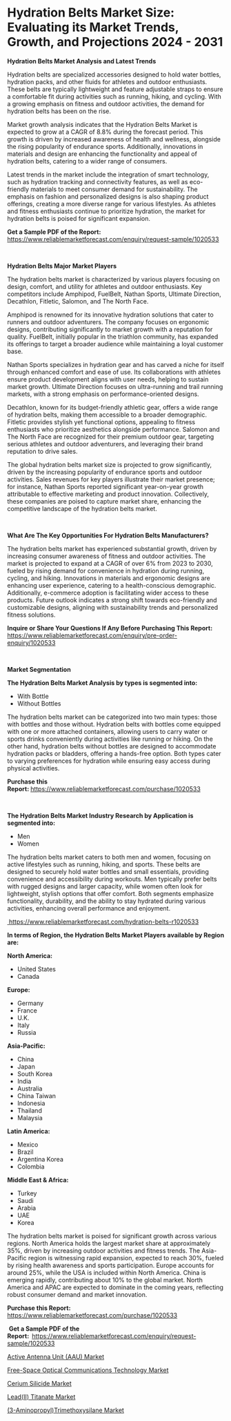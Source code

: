 <p><h1>Hydration Belts Market Size: Evaluating its Market Trends, Growth, and Projections 2024 - 2031</h1></p><p><strong>Hydration Belts Market Analysis and Latest Trends</strong></p>
<p><p>Hydration belts are specialized accessories designed to hold water bottles, hydration packs, and other fluids for athletes and outdoor enthusiasts. These belts are typically lightweight and feature adjustable straps to ensure a comfortable fit during activities such as running, hiking, and cycling. With a growing emphasis on fitness and outdoor activities, the demand for hydration belts has been on the rise.</p><p>Market growth analysis indicates that the Hydration Belts Market is expected to grow at a CAGR of 8.8% during the forecast period. This growth is driven by increased awareness of health and wellness, alongside the rising popularity of endurance sports. Additionally, innovations in materials and design are enhancing the functionality and appeal of hydration belts, catering to a wider range of consumers.</p><p>Latest trends in the market include the integration of smart technology, such as hydration tracking and connectivity features, as well as eco-friendly materials to meet consumer demand for sustainability. The emphasis on fashion and personalized designs is also shaping product offerings, creating a more diverse range for various lifestyles. As athletes and fitness enthusiasts continue to prioritize hydration, the market for hydration belts is poised for significant expansion.</p></p>
<p><strong>Get a Sample PDF of the Report:&nbsp;</strong> <a href="https://www.reliablemarketforecast.com/enquiry/request-sample/1020533?utm_campaign=1130&utm_medium=2&utm_source=Github&utm_content=ia&utm_term=11102024&utm_id=hydration-belts">https://www.reliablemarketforecast.com/enquiry/request-sample/1020533</a></p>
<p>&nbsp;</p>
<p><strong>Hydration Belts Major Market Players</strong></p>
<p><p>The hydration belts market is characterized by various players focusing on design, comfort, and utility for athletes and outdoor enthusiasts. Key competitors include Amphipod, FuelBelt, Nathan Sports, Ultimate Direction, Decathlon, Fitletic, Salomon, and The North Face.</p><p>Amphipod is renowned for its innovative hydration solutions that cater to runners and outdoor adventurers. The company focuses on ergonomic designs, contributing significantly to market growth with a reputation for quality. FuelBelt, initially popular in the triathlon community, has expanded its offerings to target a broader audience while maintaining a loyal customer base.</p><p>Nathan Sports specializes in hydration gear and has carved a niche for itself through enhanced comfort and ease of use. Its collaborations with athletes ensure product development aligns with user needs, helping to sustain market growth. Ultimate Direction focuses on ultra-running and trail running markets, with a strong emphasis on performance-oriented designs.</p><p>Decathlon, known for its budget-friendly athletic gear, offers a wide range of hydration belts, making them accessible to a broader demographic. Fitletic provides stylish yet functional options, appealing to fitness enthusiasts who prioritize aesthetics alongside performance. Salomon and The North Face are recognized for their premium outdoor gear, targeting serious athletes and outdoor adventurers, and leveraging their brand reputation to drive sales.</p><p>The global hydration belts market size is projected to grow significantly, driven by the increasing popularity of endurance sports and outdoor activities. Sales revenues for key players illustrate their market presence; for instance, Nathan Sports reported significant year-on-year growth attributable to effective marketing and product innovation. Collectively, these companies are poised to capture market share, enhancing the competitive landscape of the hydration belts market.</p></p>
<p>&nbsp;</p>
<p><strong>What Are The Key Opportunities For Hydration Belts Manufacturers?</strong></p>
<p><p>The hydration belts market has experienced substantial growth, driven by increasing consumer awareness of fitness and outdoor activities. The market is projected to expand at a CAGR of over 6% from 2023 to 2030, fueled by rising demand for convenience in hydration during running, cycling, and hiking. Innovations in materials and ergonomic designs are enhancing user experience, catering to a health-conscious demographic. Additionally, e-commerce adoption is facilitating wider access to these products. Future outlook indicates a strong shift towards eco-friendly and customizable designs, aligning with sustainability trends and personalized fitness solutions.</p></p>
<p><strong>Inquire or Share Your Questions If Any Before Purchasing This Report:</strong> <a href="https://www.reliablemarketforecast.com/enquiry/pre-order-enquiry/1020533?utm_campaign=1130&utm_medium=2&utm_source=Github&utm_content=ia&utm_term=11102024&utm_id=hydration-belts">https://www.reliablemarketforecast.com/enquiry/pre-order-enquiry/1020533</a></p>
<p>&nbsp;</p>
<p><strong>Market Segmentation</strong></p>
<p><strong>The Hydration Belts Market Analysis by types is segmented into:</strong></p>
<p><ul><li>With Bottle</li><li>Without Bottles</li></ul></p>
<p><p>The hydration belts market can be categorized into two main types: those with bottles and those without. Hydration belts with bottles come equipped with one or more attached containers, allowing users to carry water or sports drinks conveniently during activities like running or hiking. On the other hand, hydration belts without bottles are designed to accommodate hydration packs or bladders, offering a hands-free option. Both types cater to varying preferences for hydration while ensuring easy access during physical activities.</p></p>
<p><strong>Purchase this Report:&nbsp;</strong><a href="https://www.reliablemarketforecast.com/purchase/1020533?utm_campaign=1130&utm_medium=2&utm_source=Github&utm_content=ia&utm_term=11102024&utm_id=hydration-belts">https://www.reliablemarketforecast.com/purchase/1020533</a></p>
<p>&nbsp;</p>
<p><strong>The Hydration Belts Market Industry Research by Application is segmented into:</strong></p>
<p><ul><li>Men</li><li>Women</li></ul></p>
<p><p>The hydration belts market caters to both men and women, focusing on active lifestyles such as running, hiking, and sports. These belts are designed to securely hold water bottles and small essentials, providing convenience and accessibility during workouts. Men typically prefer belts with rugged designs and larger capacity, while women often look for lightweight, stylish options that offer comfort. Both segments emphasize functionality, durability, and the ability to stay hydrated during various activities, enhancing overall performance and enjoyment.</p></p>
<p><a href="https://www.reliablemarketforecast.com/hydration-belts-r1020533?utm_campaign=1130&utm_medium=2&utm_source=Github&utm_content=ia&utm_term=11102024&utm_id=hydration-belts">&nbsp;https://www.reliablemarketforecast.com/hydration-belts-r1020533</a></p>
<p><strong>In terms of Region, the Hydration Belts Market Players available by Region are:</strong></p>
<p>
    <p> <strong> North America: </strong>
        <ul>
            <li>United States</li>
            <li>Canada</li>
        </ul>
        </p> 
    <p> <strong> Europe: </strong>
        <ul>
            <li>Germany</li>
            <li>France</li>
            <li>U.K.</li>
            <li>Italy</li>
            <li>Russia</li>
        </ul>
        </p> 
    <p> <strong> Asia-Pacific: </strong>
        <ul>
            <li>China</li>
            <li>Japan</li>
            <li>South Korea</li>
            <li>India</li>
            <li>Australia</li>
            <li>China Taiwan</li>
            <li>Indonesia</li>
            <li>Thailand</li>
            <li>Malaysia</li>
        </ul>
        </p> 
    <p> <strong> Latin America: </strong>
        <ul>
            <li>Mexico</li>
            <li>Brazil</li>
            <li>Argentina Korea</li>
            <li>Colombia</li>
        </ul>
        </p> 
    <p> <strong> Middle East & Africa: </strong>
        <ul>
            <li>Turkey</li>
            <li>Saudi</li>
            <li>Arabia</li>
            <li>UAE</li>
            <li>Korea</li>
        </ul>
    </p>
    </p>
<p><p>The hydration belts market is poised for significant growth across various regions. North America holds the largest market share at approximately 35%, driven by increasing outdoor activities and fitness trends. The Asia-Pacific region is witnessing rapid expansion, expected to reach 30%, fueled by rising health awareness and sports participation. Europe accounts for around 25%, while the USA is included within North America. China is emerging rapidly, contributing about 10% to the global market. North America and APAC are expected to dominate in the coming years, reflecting robust consumer demand and market innovation.</p></p>
<p><strong>Purchase this Report: </strong><a href="https://www.reliablemarketforecast.com/purchase/1020533?utm_campaign=1130&utm_medium=2&utm_source=Github&utm_content=ia&utm_term=11102024&utm_id=hydration-belts">https://www.reliablemarketforecast.com/purchase/1020533</a></p>
<p>&nbsp;<strong>Get a Sample PDF of the Report:&nbsp;&nbsp;</strong><a href="https://www.reliablemarketforecast.com/enquiry/request-sample/1020533?utm_campaign=1130&utm_medium=2&utm_source=Github&utm_content=ia&utm_term=11102024&utm_id=hydration-belts">https://www.reliablemarketforecast.com/enquiry/request-sample/1020533</a></p>
<p><strong></strong></p>
<p><p><a href="https://issuu.com/reportprime-2/docs/active-antenna-unit-aau-market-size_afc89824fdea80?utm_campaign=1130&utm_medium=2&utm_source=Github&utm_content=ia&utm_term=11102024&utm_id=hydration-belts">Active Antenna Unit (AAU) Market</a></p><p><a href="https://issuu.com/reportprime-2/docs/free-space-optical-communications-t_ef044b452d8502?utm_campaign=1130&utm_medium=2&utm_source=Github&utm_content=ia&utm_term=11102024&utm_id=hydration-belts">Free-Space Optical Communications Technology Market</a></p><p><a href="https://www.linkedin.com/pulse/growth-drivers-cerium-silicide-market-comprehensive-fpufe?utm_campaign=1130&utm_medium=2&utm_source=Github&utm_content=ia&utm_term=11102024&utm_id=hydration-belts">Cerium Silicide Market</a></p><p><a href="https://www.linkedin.com/pulse/exploring-leadii-titanate-market-dynamics-revenue-wwulf?utm_campaign=1130&utm_medium=2&utm_source=Github&utm_content=ia&utm_term=11102024&utm_id=hydration-belts">Lead(II) Titanate Market</a></p><p><a href="https://www.linkedin.com/pulse/3-aminopropyltrimethoxysilane-market-global-regional-analysis-fkr2f?utm_campaign=1130&utm_medium=2&utm_source=Github&utm_content=ia&utm_term=11102024&utm_id=hydration-belts">(3-Aminopropyl)Trimethoxysilane Market</a></p></p>